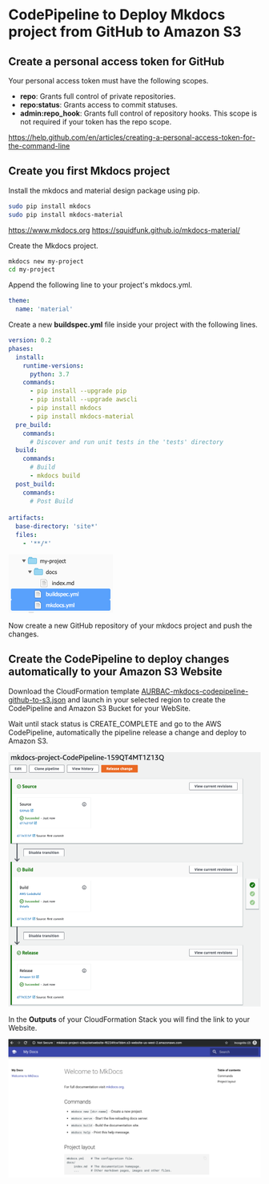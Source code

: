 # CodePipeline to Deploy Mkdocs project from GitHub to Amazon S3

## Create a personal access token for GitHub

Your personal access token must have the following scopes.

* **repo**: Grants full control of private repositories.
* **repo:status**: Grants access to commit statuses.
* **admin:repo_hook**: Grants full control of repository hooks. This scope is not required if your token has the repo scope.

https://help.github.com/en/articles/creating-a-personal-access-token-for-the-command-line

## Create you first Mkdocs project

Install the mkdocs and material design package using pip.

``` bash
sudo pip install mkdocs
sudo pip install mkdocs-material
```

https://www.mkdocs.org
https://squidfunk.github.io/mkdocs-material/

Create the Mkdocs project.

``` bash
mkdocs new my-project
cd my-project
```

Append the following line to your project's mkdocs.yml.

``` yml
theme:
  name: 'material'
```

Create a new **buildspec.yml** file inside your project with the following lines.

``` yml
version: 0.2
phases:
  install:
    runtime-versions:
      python: 3.7
    commands:
      - pip install --upgrade pip
      - pip install --upgrade awscli
      - pip install mkdocs
      - pip install mkdocs-material
  pre_build:
    commands:
      # Discover and run unit tests in the 'tests' directory
  build:
    commands:
      # Build
      - mkdocs build
  post_build:
    commands:
      # Post Build

artifacts:
  base-directory: 'site*'
  files:
    - '**/*'
```

![Tree](images/tree.png)

Now create a new GitHub repository of your mkdocs project and push the changes.

## Create the CodePipeline to deploy changes automatically to your Amazon S3 Website

Download the CloudFormation template [AURBAC-mkdocs-codepipeline-github-to-s3.json](AURBAC-mkdocs-codepipeline-github-to-s3.json) and launch in your selected region to create the CodePipeline and Amazon S3 Bucket for your WebSite.

Wait until stack status is CREATE_COMPLETE and go to the AWS CodePipeline, automatically the pipeline release a change and deploy to Amazon S3.

![CodePipeline](images/codepipeline.png)

In the **Outputs** of your CloudFormation Stack you will find the link to your Website.

![Mkdocs project deployed](images/mkdocs-project.png)